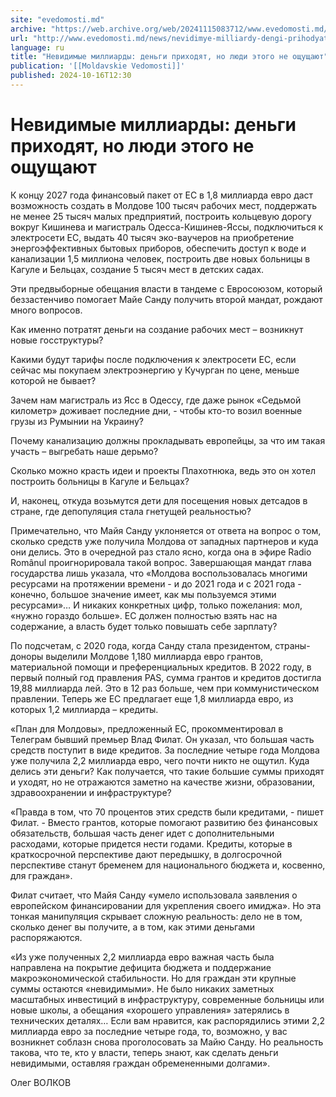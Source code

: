 ```yaml
---
site: "evedomosti.md"
archive: "https://web.archive.org/web/20241115083712/www.evedomosti.md/news/nevidimye-milliardy-dengi-prihodyat-no-lyudi-etogo-ne-oshush"
url: "http://www.evedomosti.md/news/nevidimye-milliardy-dengi-prihodyat-no-lyudi-etogo-ne-oshush"
language: ru
title: "Невидимые миллиарды: деньги приходят, но люди этого не ощущают"
publication: '[[Moldavskie Vedomosti]]'
published: 2024-10-16T12:30
---
```


# Невидимые миллиарды: деньги приходят, но люди этого не ощущают

К концу 2027 года финансовый пакет от ЕС в 1,8 миллиарда евро даст возможность создать в Молдове 100 тысяч рабочих мест, поддержать не менее 25 тысяч малых предприятий, построить кольцевую дорогу вокруг Кишинева и магистраль Одесса-Кишинев-Яссы, подключиться к электросети ЕС, выдать 40 тысяч эко-ваучеров на приобретение энергоэффективных бытовых приборов, обеспечить доступ к воде и канализации 1,5 миллиона человек, построить две новых больницы в Кагуле и Бельцах, создание 5 тысяч мест в детских садах.

Эти предвыборные обещания власти в тандеме с Евросоюзом, который беззастенчиво помогает Майе Санду получить второй мандат, рождают много вопросов.

Как именно потратят деньги на создание рабочих мест – возникнут новые госструктуры?

Какими будут тарифы после подключения к электросети ЕС, если сейчас мы покупаем электроэнергию у Кучурган по цене, меньше которой не бывает?

Зачем нам магистраль из Ясс в Одессу, где даже рынок «Седьмой километр» доживает последние дни, - чтобы кто-то возил военные грузы из Румынии на Украину?

Почему канализацию должны прокладывать европейцы, за что им такая участь – выгребать наше дерьмо?

Сколько можно красть идеи и проекты Плахотнюка, ведь это он хотел построить больницы в Кагуле и Бельцах?

И, наконец, откуда возьмутся дети для посещения новых детсадов в стране, где депопуляция стала гнетущей реальностью?

Примечательно, что Майя Санду уклоняется от ответа на вопрос о том, сколько средств уже получила Молдова от западных партнеров и куда они делись. Это в очередной раз стало ясно, когда она в эфире Radio Românul проигнорировала такой вопрос. Завершающая мандат глава государства лишь указала, что «Молдова воспользовалась многими ресурсами на протяжении времени - и до 2021 года и с 2021 года - конечно, большое значение имеет, как мы пользуемся этими ресурсами»… И никаких конкретных цифр, только пожелания: мол, «нужно гораздо больше». ЕС должен полностью взять нас на содержание, а власть будет только повышать себе зарплату?

По подсчетам, с 2020 года, когда Санду стала президентом, страны-доноры выделили Молдове 1,180 миллиарда евро грантов, материальной помощи и преференциальных кредитов. В 2022 году, в первый полный год правления PAS, сумма грантов и кредитов достигла 19,88 миллиарда лей. Это в 12 раз больше, чем при коммунистическом правлении. Теперь же ЕС предлагает еще 1,8 миллиарда евро, из которых 1,2 миллиарда – кредиты.

«План для Молдовы», предложенный ЕС, прокомментировал в Телеграм бывший премьер Влад Филат. Он указал, что большая часть средств поступит в виде кредитов. За последние четыре года Молдова уже получила 2,2 миллиарда евро, чего почти никто не ощутил. Куда делись эти деньги? Как получается, что такие большие суммы приходят и уходят, но не отражаются заметно на качестве жизни, образовании, здравоохранении и инфраструктуре?

«Правда в том, что 70 процентов этих средств были кредитами, - пишет Филат. - Вместо грантов, которые помогают развитию без финансовых обязательств, большая часть денег идет с дополнительными расходами, которые придется нести годами. Кредиты, которые в краткосрочной перспективе дают передышку, в долгосрочной перспективе станут бременем для национального бюджета и, косвенно, для граждан».

Филат считает, что Майя Санду «умело использовала заявления о европейском финансировании для укрепления своего имиджа». Но эта тонкая манипуляция скрывает сложную реальность: дело не в том, сколько денег вы получите, а в том, как этими деньгами распоряжаются.

«Из уже полученных 2,2 миллиарда евро важная часть была направлена ​​на покрытие дефицита бюджета и поддержание макроэкономической стабильности. Но для граждан эти крупные суммы остаются «невидимыми». Не было никаких заметных масштабных инвестиций в инфраструктуру, современные больницы или новые школы, а обещания «хорошего управления» затерялись в технических деталях… Если вам нравится, как распорядились этими 2,2 миллиарда евро за последние четыре года, то, возможно, у вас возникнет соблазн снова проголосовать за Майю Санду. Но реальность такова, что те, кто у власти, теперь знают, как сделать деньги невидимыми, оставляя граждан обремененными долгами».

Олег ВОЛКОВ